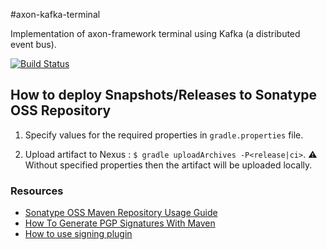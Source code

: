 #axon-kafka-terminal

Implementation of axon-framework terminal using Kafka (a distributed event bus).

[![Build Status](https://travis-ci.org/viadeo/axon-kafka-terminal.svg?branch=master)](https://travis-ci.org/viadeo/axon-kafka-terminal)

## How to deploy Snapshots/Releases to Sonatype OSS Repository

1. Specify values for the required properties in `gradle.properties` file.

2. Upload artifact to Nexus : `$ gradle uploadArchives -P<release|ci>`.
:warning: Without specified properties then the artifact will be uploaded locally.

### Resources

- [Sonatype OSS Maven Repository Usage Guide](https://docs.sonatype.org/display/Repository/Sonatype+OSS+Maven+Repository+Usage+Guide#SonatypeOSSMavenRepositoryUsageGuide-ReadtheOSSRHGuide)
- [How To Generate PGP Signatures With Maven](https://docs.sonatype.org/display/Repository/How+To+Generate+PGP+Signatures+With+Maven)
- [How to use signing plugin](http://www.gradle.org/docs/current/userguide/signing_plugin.html)
